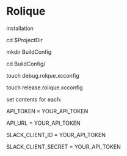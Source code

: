 # Rolique

installation



cd $ProjectDir

mkdir BuildConfig

cd BuildConfig/

touch debug.rolque.xcconfig

touch release.rolique.xcconfig


set contents for each:

API_TOKEN = YOUR_API_TOKEN

API_URL = YOUR_API_TOKEN

SLACK_CLIENT_ID = YOUR_API_TOKEN

SLACK_CLIENT_SECRET = YOUR_API_TOKEN


